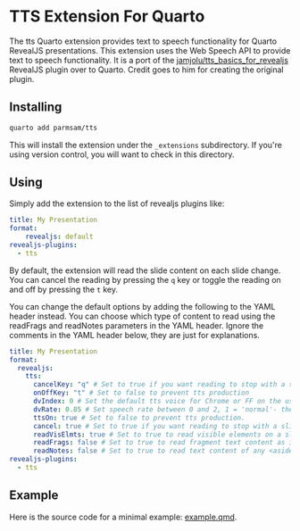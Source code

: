 # TTS Extension For Quarto

The tts Quarto extension provides text to speech functionality for Quarto RevealJS presentations. This extension uses the Web Speech API to provide text to speech functionality. It is a port of the [jamjolu/tts_basics_for_revealjs](https://github.com/jamjolu/tts_basics_for_revealjs) RevealJS plugin over to Quarto. Credit goes to him for creating the original plugin.

## Installing


```bash
quarto add parmsam/tts
```

This will install the extension under the `_extensions` subdirectory.
If you're using version control, you will want to check in this directory.

## Using

Simply add the extension to the list of revealjs plugins like:

```yaml
title: My Presentation
format:
    revealjs: default
revealjs-plugins:
  - tts
```

By default, the extension will read the slide content on each slide change. You can cancel the reading by pressing the `q` key or toggle the reading on and off by pressing the `t` key. 

You can change the default options by adding the following to the YAML header instead. You can choose which type of content to read using the readFrags and readNotes parameters in the YAML header. Ignore the comments in the YAML header below, they are just for explanations. 

```yaml
title: My Presentation
format:
  revealjs:
    tts: 
      cancelKey: "q" # Set to true if you want reading to stop with a slide change. Otherwise, all readable text is queued for speech output
      onOffKey: "t" # Set to false to prevent tts production
      dvIndex: 0 # Set the default tts voice for Chrome or FF on the user's platform
      dvRate: 0.85 # Set speech rate between 0 and 2, 1 = 'normal'- there are other seemingly optional parameters like pitch, language, volume
      ttsOn: true # Set to false to prevent tts production.
      cancel: true # Set to true if you want reading to stop with a slide change; otherwise, all readable text is queued for speech output
      readVisElmts: true # Set to true to read visible elements on a slide
      readFrags: false # Set to true to read fragment text content as it appears
      readNotes: false # Set to true to read text content of any <aside class="notes">text content</aside> tag in a slide section
revealjs-plugins:
  - tts
```

## Example

Here is the source code for a minimal example: [example.qmd](example.qmd).

